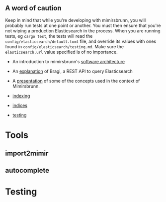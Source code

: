 
## A word of caution

Keep in mind that while you're developing with mimirsbrunn, you will probably run tests at one point
or another. You must then ensure that you're not wiping a production Elasticsearch in the process.
When you are running tests, eg `cargo test`, the tests will read the
`config/elasticsearch/default.toml` file, and override its values with ones found in
`config/elasticsearch/testing.md`. Make sure the `elasticsearch.url` value specified is of no
importance.

* An introduction to mimirsbrunn's [software architecture](architecture.md)

* An [explanation](bragi.md) of Bragi, a REST API to query Elasticsearch

* A [presentation](concepts.md) of some of the concepts used in the context of Mimirsbrunn.

* [indexing](indexing.md)

* [indices](indices.md)

* [testing](testing.md)

# Tools

## import2mimir

## autocomplete

# Testing


